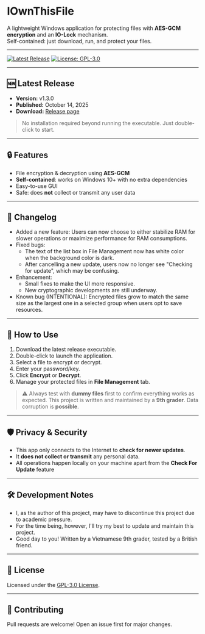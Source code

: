 # IOwnThisFile

A lightweight Windows application for protecting files with **AES-GCM encryption** and an **IO-Lock** mechanism.  
Self-contained: just download, run, and protect your files.

---

[![Latest Release](https://img.shields.io/github/v/release/Ares0396/IOwnThisFile?label=Latest%20Release)](https://github.com/Ares0396/IOwnThisFile/releases)
[![License: GPL-3.0](https://img.shields.io/badge/License-GPL-v3-blue.svg)](LICENSE)

---

## 🆕 Latest Release

- **Version:** v1.3.0
- **Published:** October 14, 2025  
- **Download:** [Release page](https://github.com/Ares0396/IOwnThisFile/releases)  

> No installation required beyond running the executable. Just double-click to start.

---

## 🔒 Features

- File encryption & decryption using **AES-GCM**  
- **Self-contained**: works on Windows 10+ with no extra dependencies  
- Easy-to-use GUI  
- Safe: does **not** collect or transmit any user data  

---

## 📄 Changelog

- Added a new feature: Users can now choose to either stabilize RAM for slower operations or maximize performance for RAM consumptions.
- Fixed bugs:
   + The text of the list box in File Management now has white color when the background color is dark.
   + After cancelling a new update, users now no longer see "Checking for update", which may be confusing.
- Enhancement: 
   + Small fixes to make the UI more responsive.
   + New cryptographic developments are still underway.
- Known bug (INTENTIONAL): Encrypted files grow to match the same size as the largest one in a selected group when users opt to save resources.

---

## 🚀 How to Use

1. Download the latest release executable.  
2. Double-click to launch the application.  
3. Select a file to encrypt or decrypt.  
4. Enter your password/key.  
5. Click **Encrypt** or **Decrypt**.  
6. Manage your protected files in **File Management** tab.

> ⚠️ Always test with **dummy files** first to confirm everything works as expected. This project is written and maintained by a **9th grader**. Data corruption is **possible**.

---

## 🛡️ Privacy & Security

- This app only connects to the Internet to **check for newer updates**.
- It **does not collect or transmit** any personal data.  
- All operations happen locally on your machine apart from the **Check For Update** feature

---

## 🛠 Development Notes

- I, as the author of this project, may have to discontinue this project due to academic pressure.
- For the time being, however, I'll try my best to update and maintain this project.
- Good day to you! Written by a Vietnamese 9th grader, tested by a British friend.

---

## 📜 License

Licensed under the [GPL-3.0 License](LICENSE).

---

## 🙌 Contributing

Pull requests are welcome! Open an issue first for major changes.
